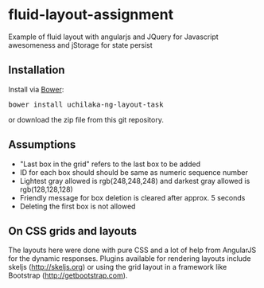 fluid-layout-assignment
=======================

Example of fluid layout with angularjs and JQuery for Javascript awesomeness and jStorage for state persist

<h2>Installation</h2>
Install via <a href="http://bower.io/">Bower</a>:
<pre>
bower install uchilaka-ng-layout-task
</pre>
or download the zip file from this git repository.

<h2>Assumptions</h2>
<ul>
  <li>"Last box in the grid" refers to the last box to be added</li>
  <li>ID for each box should should be same as numeric sequence number</li> 
  <li>Lightest gray allowed is rgb(248,248,248) and darkest gray allowed is rgb(128,128,128)</li> 
  <li>Friendly message for box deletion is cleared after approx. 5 seconds</li>
  <li>Deleting the first box is not allowed</li>
</ul>

<h2>On CSS grids and layouts</h2>
The layouts here were done with pure CSS and a lot of help from AngularJS for the dynamic responses. Plugins available 
for rendering layouts include skeljs (<a href="http://skeljs.org" target="_blank">http://skeljs.org</a>) or using the grid layout in a framework like Bootstrap 
(<a href="http://getbootstrap.com" target="_blank">http://getbootstrap.com</a>).
